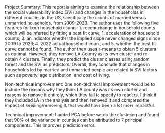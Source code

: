 Project Summary:
This report is aiming to examine the relationship between the social vulnerability index (SVI) and changes in the households in different counties in the US, specifically the counts of married versus unmarried households, from 2009-2023. The author uses the following five features for both household counts: 1. recent change in household counts which will be inferred by fitting a best fit curve; 1. acceleration of household counts; 3. an indicator whether the implied slope never changed signs since 2009 to 2023; 4. 2022 actual household count, and 5. whether the best fit curve cannot be found. The author then uses k-means to obtain 5 clusters as optimal. However, they remove LA County as its own cluster and re-obtain 4 clusters. Finally, they predict the cluster classes using random forest and the SVI as predictors. Overall, they conclude that changes in households led by married and unmarried people are related to SVI factors such as poverty, age distribution, and cost of living.

Non-technical improvement:
One non-technical improvement would be to include the reasons why they think LA county was its own cluster and reasons to remove it entirely, which they fail to specify to readers. I think if they included LA in the analysis and then removed it and compared the impact of keeping/removing it, that would have been a lot more impactful.

Technical improvement:
I added PCA before we do the clustering and found that 90% of the variance in counties can be attributed to 7 principal components. This improves prediction error.


